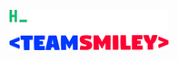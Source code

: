 <a href="https://github.com/lstuma"><img style="width: 20em; height:auto;" src="https://github.com/lstuma/lstuma/blob/main/hello_world.gif"/></a>
<a href="https://teamsmiley.org"><img style="width: 20em; height:auto; transform: translate(0, -2em);" src="https://github.com/lstuma/lstuma/blob/main/teamsmiley.png"/></a>

<!--
**lstuma/lstuma** is a ✨ _special_ ✨ repository because its `README.md` (this file) appears on your GitHub profile.

Here are some ideas to get you started:

- 🔭 I’m currently working on ...
- 🌱 I’m currently learning ...
- 👯 I’m looking to collaborate on ...
- 🤔 I’m looking for help with ...
- 💬 Ask me about ...
- 📫 How to reach me: ...
- 😄 Pronouns: ...
- ⚡ Fun fact: ...
-->
